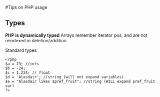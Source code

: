 #Tips on PHP usage

## Types ##
**PHP is dynamically typed** Arrays remember iterator pos, and are not reindexed in deletion/addition

Standard types
```
<?php
$a = 23; //ints
$b = -24;
$c = 1.234; // float
$d = 'Alasdair'; //string (will not expand variables)
$e = "Alasdair likes $pref_fruit"; //string (WILL expand pref_fruit var)
?>
```